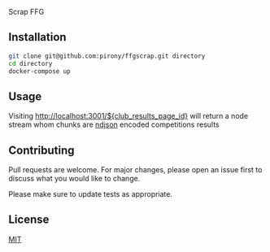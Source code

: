 Scrap FFG

## Installation

```bash
git clone git@github.com:pirony/ffgscrap.git directory
cd directory
docker-compose up
```
## Usage
Visiting [http://localhost:3001/${club_results_page_id}](http://localhost:3001/83502d985595aba6d37f5ac0d35c42f0) will return a node stream whom chunks are [ndjson](https://www.npmjs.com/package/ndjson) encoded competitions results


## Contributing
Pull requests are welcome. For major changes, please open an issue first to discuss what you would like to change.

Please make sure to update tests as appropriate.

## License
[MIT](https://choosealicense.com/licenses/mit/)
